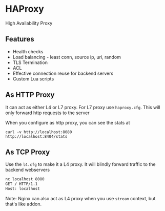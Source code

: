 # HAProxy
High Availability Proxy

## Features
* Health checks
* Load balancing - least conn, source ip, uri, random
* TLS Termination
* ACL
* Effective connection reuse for backend servers
* Custom Lua scripts

## As HTTP Proxy
It can act as either L4 or L7 proxy. For L7 proxy use `haproxy.cfg`. This will only forward http requests to the server

When you configure as http proxy, you can see the stats at 
```
curl -v http://localhost:8080
http://localhost:8404/stats
```

## As TCP Proxy
Use the `l4.cfg` to make it a L4 proxy. It will blindly forward traffic to the backend webservers

```bash
nc localhost 8080
GET / HTTP/1.1
Host: localhost
```

Note: Nginx can also act as L4 proxy when you use `stream` context, but that's like addon.
